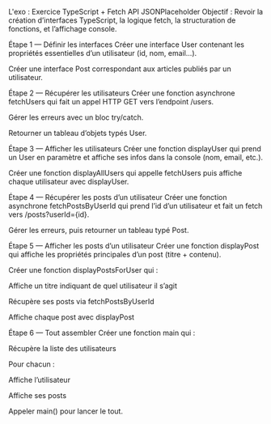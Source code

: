 L'exo :  Exercice TypeScript + Fetch API JSONPlaceholder
Objectif : Revoir la création d’interfaces TypeScript, la logique fetch, la structuration de fonctions, et l’affichage console.

 Étape 1 — Définir les interfaces
Créer une interface User contenant les propriétés essentielles d’un utilisateur (id, nom, email...).

Créer une interface Post correspondant aux articles publiés par un utilisateur.

Étape 2 — Récupérer les utilisateurs
Créer une fonction asynchrone fetchUsers qui fait un appel HTTP GET vers l’endpoint /users.

Gérer les erreurs avec un bloc try/catch.

Retourner un tableau d’objets typés User.

Étape 3 — Afficher les utilisateurs
Créer une fonction displayUser qui prend un User en paramètre et affiche ses infos dans la console (nom, email, etc.).

Créer une fonction displayAllUsers qui appelle fetchUsers puis affiche chaque utilisateur avec displayUser.

Étape 4 — Récupérer les posts d’un utilisateur
Créer une fonction asynchrone fetchPostsByUserId qui prend l’id d’un utilisateur et fait un fetch vers /posts?userId={id}.

Gérer les erreurs, puis retourner un tableau typé Post.

Étape 5 — Afficher les posts d’un utilisateur
Créer une fonction displayPost qui affiche les propriétés principales d’un post (titre + contenu).

Créer une fonction displayPostsForUser qui :

Affiche un titre indiquant de quel utilisateur il s’agit

Récupère ses posts via fetchPostsByUserId

Affiche chaque post avec displayPost

Étape 6 — Tout assembler
Créer une fonction main qui :

Récupère la liste des utilisateurs

Pour chacun :

Affiche l’utilisateur

Affiche ses posts

Appeler main() pour lancer le tout.